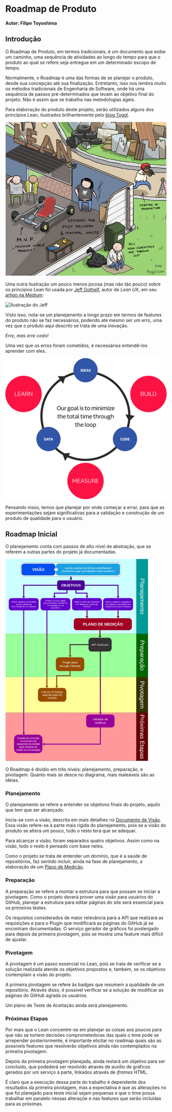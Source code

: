 # Roadmap de Produto

**Autor: Filipe Toyoshima**

## Introdução

O Roadmap de Produto, em termos tradicionais, é um documento que exibe um caminho, uma sequência de atividades ao longo do tempo para que o produto ao qual se refere seja entregue em um determinado escopo de tempo.

Normalmente, o Roadmap é uma das formas de se planejar o produto, desde sua concepção até sua finalização. Entretanto, isso nos lembra muito os métodos tradicionais de Engenharia de Software, onde há uma sequência de passos pré-determinados que levam ao objetivo final do projeto. Não é assim que se trabalha nas metodologias ágeis.

Para elaboração do produto deste projeto, serão utilizados alguns dos princípios Lean, ilustrados brilhantemente pelo [blog Toggl](https://toggl.com/developer-methods-infographic/).

![Características do Lean](lean.png)

Uma outra ilustração um pouco menos jocosa (mas não tão pouco) sobre os princípios Lean foi usada por [Jeff Gothelf](https://www.jeffgothelf.com/blog/), autor de *Lean UX*, em seu [artigo na Medium](https://medium.com/@jboogie/what-does-an-agile-product-roadmap-look-like-cf0dbe5be4ef):

![Ilustração do Jeff](https://cdn-images-1.medium.com/max/800/1*XpFXZzvJc3zwmFMPhlWjoQ.png)

Visto isso, nota-se um planejamento a longo prazo em termos de features do produto não se faz necessários, podendo até mesmo ser um erro, uma vez que o produto aqui descrito se trata de uma inovação.

*Erre, mas erre cedo!*

Uma vez que os erros foram cometidos, é necessários entendê-los aprender com eles.

![Loop do Lean](lean-loop.png)

Pensando nisso, temos que planejar por onde começar a errar, para que as experimentações sejam significativas para a validação e construção de um produto de qualidade para o usuário.

## Roadmap Inicial

O planejamento conta com passos de alto nível de abstração, que se referem a outras partes do projeto já documentadas.

![Chart do Product Roadmap](ProductRoadmap.png)

O Roadmap é dividio em três níveis: planejamento, preparação, e pivotagem. Quanto mais se desce no diagrama, mais maleáveis são as ideias.

### Planejamento

O planejamento se refere a entender os objetivos finais do projeto, aquilo que tem que ser alcançado.

Inicia-se com a visão, descrita em mais detalhes no [Documento de Visão](https://fga-eps-mds.github.io/2019.1-hubcare-docs/project/vision-document/). Essa visão refere-se à parte mais rígida do planejamento, pois se a visão do produto se altera um pouco, todo o resto terá que se adequar.

Para alcançar a visão, foram separados quatro objetivos. Assim como na visão, todo o resto é pensado com base neles.

Como o projeto se trata de entender um domínio, que é a saúde de repositórios, faz sentido incluir, ainda na fase de planejamento, a elaboração de um [Plano de Medição](https://fga-eps-mds.github.io/2019.1-hubcare-docs/project-quality-management/measurement-model/).

### Preparação

A preparação se refere a montar a estrutura para que possam se iniciar a pivotagem. Como o projeto deverá prover uma visão para usuários do GitHub, planejar a estrutura para editar páginas do site será essencial para os primeiros testes.

Os requisitos considerados de maior relevância para a API que realizará as requisições e para o Plugin que modificará as páginas do GitHub já se encontram documentadas. O serviço gerador de gráficos foi postergado para depois da primeira pivotagem, pois se mostra uma feature mais difícil de ajustar.

### Pivotagem

A pivotagem é um passo essencial no Lean, pois se trata de verificar se a solução realizada atende os objetivos propostos e, também, se os objetivos contemplam a visão do projeto.

A primeira pivotagem se refere às badges que resumem a qualidade de um repositório. Através disso, é possível verificar se a solução de modificar as páginas do GitHub agrada os usuários.

Um plano de Teste de Aceitação ainda será planejamento.

### Próximas Etapas

Por mais que o Lean concentre-se em planejar as coisas aos poucos para que não se tomem decisões comprometedoras das quais o time pode se arrepender posteriormente, é importante elicitar no roadmap quais são as possíveis features que resolverão objetivos ainda não contemplados na primeira pivotagem.

Depois da primeira pivotagem planejada, ainda restará um objetivo para ser concluído, que podederá ser resolvido através de auxílio de gráficos gerados por um serviço à parte, linkados através de *iframes* HTML.

É claro que a execução dessa parte do trabalho é dependente dos resultados da primeira pivotagem, mas a expectativa é que as alterações no que foi planejado para teste inicial sejam pequenas e que o time possa trabalhar em paralelo nessas alteraçõe e nas features que serão incluídas para as próximas.